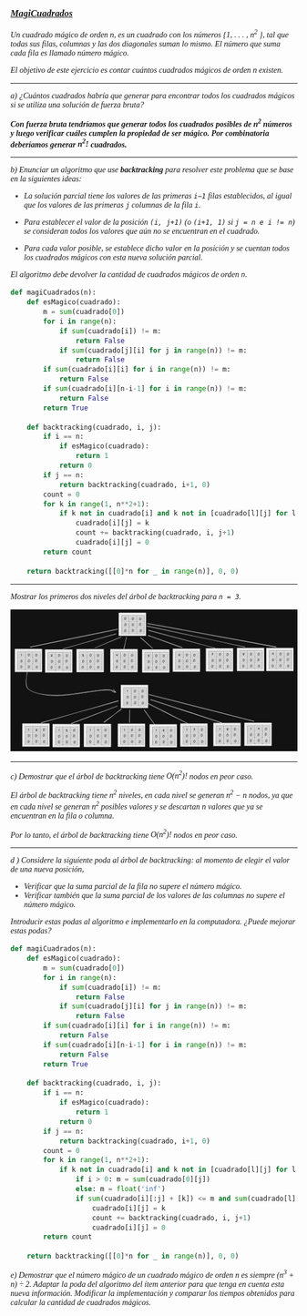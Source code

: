 <font face="LaTeX">

### <u>*MagiCuadrados*</u>

*Un cuadrado mágico de orden n, es un cuadrado con los números {1, . . . , $n^2$ }, tal que todas sus filas, columnas y las dos diagonales suman lo mismo. El número que suma cada fila es llamado número mágico.*

*El objetivo de este ejercicio es contar cuántos cuadrados mágicos de orden n existen.*

---

*a) ¿Cuántos cuadrados habría que generar para encontrar todos los cuadrados mágicos si se
utiliza una solución de fuerza bruta?*

<strong>*Con fuerza bruta tendríamos que generar todos los cuadrados posibles de $n^2$ números y luego verificar cuáles cumplen la propiedad de ser mágico. Por combinatoria deberíamos generar $n^2!$ cuadrados.*</strong>

---

*b) Enunciar un algoritmo que use <strong>backtracking</strong> para resolver este problema que se base en la
siguientes ideas:*
* *La solución parcial tiene los valores de las primeras `i−1` filas establecidos, al igual que los valores de las primeras `j` columnas de la fila `i`.*
* *Para establecer el valor de la posición `(i, j+1)` (o `(i+1, 1)` si `j = n e i != n`) se consideran todos los valores que aún no se encuentran en el cuadrado.*

* *Para cada valor posible, se establece dicho valor en la posición y se cuentan todos los cuadrados mágicos con esta nueva solución parcial.*

*El algoritmo debe devolver la cantidad de cuadrados mágicos de orden `n`.*

```python
def magiCuadrados(n):
    def esMagico(cuadrado):
        m = sum(cuadrado[0])
        for i in range(n):
            if sum(cuadrado[i]) != m:
                return False
            if sum(cuadrado[j][i] for j in range(n)) != m:
                return False
        if sum(cuadrado[i][i] for i in range(n)) != m:
            return False
        if sum(cuadrado[i][n-i-1] for i in range(n)) != m:
            return False
        return True

    def backtracking(cuadrado, i, j):
        if i == n:
            if esMagico(cuadrado):
                return 1
            return 0
        if j == n:
            return backtracking(cuadrado, i+1, 0)
        count = 0
        for k in range(1, n**2+1):
            if k not in cuadrado[i] and k not in [cuadrado[l][j] for l in range(i)]:
                cuadrado[i][j] = k
                count += backtracking(cuadrado, i, j+1)
                cuadrado[i][j] = 0
        return count

    return backtracking([[0]*n for _ in range(n)], 0, 0)
```

---

*Mostrar los primeros dos niveles del árbol de backtracking para `n = 3`.*

![Árbol de backtracking para n = 3](./img/arbol_ejercicio2.png)


---

*c) Demostrar que el árbol de backtracking tiene $O(n^2)!$ nodos en peor caso.*

*El árbol de backtracking tiene $n^2$ niveles, en cada nivel se generan $n^2 - n$ nodos, ya que en cada nivel se generan $n^2$ posibles valores y se descartan $n$ valores que ya se encuentran en la fila o columna.*

*Por lo tanto, el árbol de backtracking tiene $O(n^2)!$ nodos en peor caso.*

---

*d ) Considere la siguiente poda al árbol de backtracking: al momento de elegir el valor de una nueva posición,*
* *Verificar que la suma parcial de la fila no supere el número mágico.* 
* *Verificar también que la suma parcial de los valores de las columnas no supere el número mágico.*

*Introducir estas podas al algoritmo e implementarlo en la computadora. ¿Puede mejorar
estas podas?*

```python
def magiCuadrados(n):
    def esMagico(cuadrado):
        m = sum(cuadrado[0])
        for i in range(n):
            if sum(cuadrado[i]) != m:
                return False
            if sum(cuadrado[j][i] for j in range(n)) != m:
                return False
        if sum(cuadrado[i][i] for i in range(n)) != m:
            return False
        if sum(cuadrado[i][n-i-1] for i in range(n)) != m:
            return False
        return True

    def backtracking(cuadrado, i, j):
        if i == n:
            if esMagico(cuadrado):
                return 1
            return 0
        if j == n:
            return backtracking(cuadrado, i+1, 0)
        count = 0
        for k in range(1, n**2+1):
            if k not in cuadrado[i] and k not in [cuadrado[l][j] for l in range(i)]:
                if i > 0: m = sum(cuadrado[0][j])
                else: m = float('inf')
                if sum(cuadrado[i][:j] + [k]) <= m and sum(cuadrado[l][j] for l in range(i)) <= m:
                    cuadrado[i][j] = k
                    count += backtracking(cuadrado, i, j+1)
                    cuadrado[i][j] = 0
        return count

    return backtracking([[0]*n for _ in range(n)], 0, 0)
```

*e) Demostrar que el número mágico de un cuadrado mágico de orden n es siempre ($n^3 +
n) \div 2$. Adaptar la poda del algoritmo del ítem anterior para que tenga en cuenta esta nueva
información. Modificar la implementación y comparar los tiempos obtenidos para calcular
la cantidad de cuadrados mágicos.*

</font>